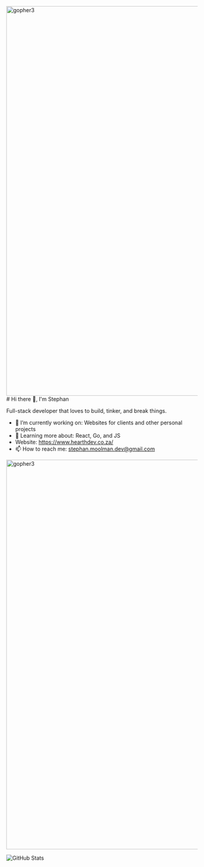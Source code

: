 <img width="1024" height="1024" alt="gopher3" src="https://github.com/user-attachments/assets/63b8eef9-37dc-46b7-8127-a210e7241e2d" /># Hi there 👋, I'm Stephan

Full-stack developer that loves to build, tinker, and break things.

- 🔭 I’m currently working on: Websites for clients and other personal projects
- 🌱 Learning more about: React, Go, and JS
- Website: https://www.hearthdev.co.za/
- 📫 How to reach me: [stephan.moolman.dev@gmail.com](mailto:stephan.moolman.dev@gmail.com)

<img width="1024" height="1024" alt="gopher3" src="https://github.com/user-attachments/assets/027eb1c1-41a0-4059-b2e1-49ec9d78ef5f" />

![GitHub Stats](https://github-readme-stats.vercel.app/api?username=Stephan2001&show_icons=true&theme=tokyonight&count_private=true&v=2)


